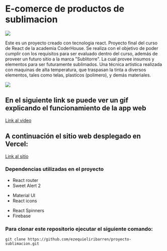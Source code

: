 # E-comerce de productos de sublimacion 

![](https://res.cloudinary.com/dkkrcphjh/image/upload/v1677111771/sublitorre_nq0ewq.png)



Este es un proyecto creado con tecnologia react. Proyecto final del curso de React de la academia CoderHouse. 
Se realiza con el objetivo de poder cumplir con los requisitos para ser evaluado dentro del curso, además de proveer un futuro sitio a la marca "Sublitorre". La cual provee insumos y elementos para ser futuramente sublimados. Una técnica artistica realizada con maquinas de alta temperatura, que traspasan la tinta a diversos elementos, tales como telas, plasticos (polimero), y demás materiales. 



![](https://res.cloudinary.com/dkkrcphjh/image/upload/v1677109707/logoSubliTorre_xb1hqe.png)



## En el siguiente link se puede ver un gif explicando el funcionamiento de la app web

[Link al video](https://drive.google.com/file/d/1SGcF8ZYR38UNlmzW16BxAPwK-vtbILdk/view?usp=sharing)


## A continuación el sitio web desplegado en Vercel:

[Link al sitio](https://react-coder-iribarren-ezequiel.vercel.app/)



### Dependencias utilizadas en el proyecto

- React router
- Sweet Alert 2
* Material UI
* React icons
+ React Spinners
+ Firebase



### Para clonar este repositorio ejecutar el siguiente comando: 
`git clone https://github.com/ezequieliribarren/proyecto-sublimacion.git`

